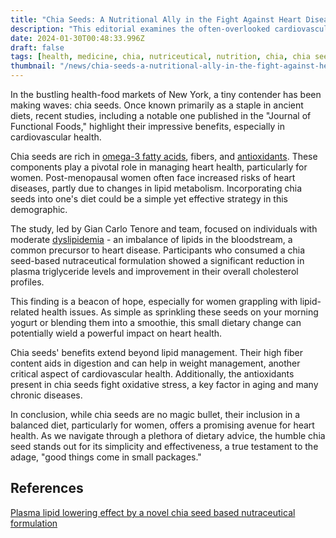 ```yaml
---
title: "Chia Seeds: A Nutritional Ally in the Fight Against Heart Disease"
description: "This editorial examines the often-overlooked cardiovascular benefits of chia seeds, particularly their role in managing lipid levels, with an emphasis on their relevance to women's health."
date: 2024-01-30T00:48:33.996Z
draft: false
tags: [health, medicine, chia, nutriceutical, nutrition, chia, chia seeds, chia seeds omega 3, chiaseeds, chia seeds fiber,chia seeds protein, chia seeds for weight loss, chia seeds and, chia s, chia food ]
thumbnail: "/news/chia-seeds-a-nutritional-ally-in-the-fight-against-heart-disease/thumb.webp"
---
```


In the bustling health-food markets of New York, a tiny contender has been making waves: chia seeds. Once known primarily as a staple in ancient diets, recent studies, including a notable one published in the "Journal of Functional Foods," highlight their impressive benefits, especially in cardiovascular health. 

Chia seeds are rich in [omega-3 fatty acids](https://en.wikipedia.org/wiki/Omega-3_fatty_acid), fibers, and [antioxidants](https://en.wikipedia.org/wiki/Antioxidant). These components play a pivotal role in managing heart health, particularly for women. Post-menopausal women often face increased risks of heart diseases, partly due to changes in lipid metabolism. Incorporating chia seeds into one's diet could be a simple yet effective strategy in this demographic.

The study, led by Gian Carlo Tenore and team, focused on individuals with moderate [dyslipidemia](https://en.wikipedia.org/wiki/Dyslipidemia) - an imbalance of lipids in the bloodstream, a common precursor to heart disease. Participants who consumed a chia seed-based nutraceutical formulation showed a significant reduction in plasma triglyceride levels and improvement in their overall cholesterol profiles. 

This finding is a beacon of hope, especially for women grappling with lipid-related health issues. As simple as sprinkling these seeds on your morning yogurt or blending them into a smoothie, this small dietary change can potentially wield a powerful impact on heart health. 

Chia seeds' benefits extend beyond lipid management. Their high fiber content aids in digestion and can help in weight management, another critical aspect of cardiovascular health. Additionally, the antioxidants present in chia seeds fight oxidative stress, a key factor in aging and many chronic diseases.

In conclusion, while chia seeds are no magic bullet, their inclusion in a balanced diet, particularly for women, offers a promising avenue for heart health. As we navigate through a plethora of dietary advice, the humble chia seed stands out for its simplicity and effectiveness, a true testament to the adage, "good things come in small packages."

## References
[Plasma lipid lowering effect by a novel chia seed based nutraceutical formulation](https://doi.org/10.1016/j.jff.2018.01.007)
